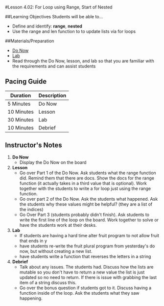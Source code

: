 #Lesson 4.02: For Loop using Range, Start of Nested

##Learning Objectives
Students will be able to... 
* Define and identify: **range**, **nested**
* Use the range and len function to to update lists via for loops

##Materials/Preparation
* [Do Now]
* [Lab]
* Read through the Do Now, lesson, and lab so that you are familiar with the requirements and can assist students

## Pacing Guide
| **Duration**   | **Description** |
| ---------- | ----------- |
| 5 Minutes  | Do Now      |
| 10 Minutes | Lesson      |
| 30 Minutes | Lab         |
| 10 Minutes | Debrief     |

## Instructor's Notes

1. **Do Now**
    * Display the Do Now on the board
2. **Lesson**
	* Go over Part 1 of the Do Now. Ask students what the range function did. Remind them that there are docs. Show the docs for the range function (it actually takes in a third value that is optional). Work together with the students to write a for loop just using the range function. 
	* Go over part 2 of the Do Now. Ask the students what happened. Ask the students why these values might be helpful? (they are a list of the indices)
	* Go Over Part 3 (students probably didn't finish). Ask students to write the first line of the loop on the board. Work together to solve or have the students work at their desks. 
3. **Lab**
	* If students are having a hard time alter fruit program to not allow fruit that ends in y
	* have students re-write the fruit plural program from yesterday's do now, but without creating a new list.
	* have students write a function that reverses the letters in a string
4. **Debrief**
	* Talk about any issues. The students had. Discuss how the lists are mutable so you don't have to return a new value the list is just updated so no need to return. If there is issue with grabbing the last item of a string discuss this. 
	* Go over the bonus question if students got to it. Discuss having a function inside of the loop. Ask the students what they saw happening. 



[Do Now]: do_now.md
[Lab]: lab.md